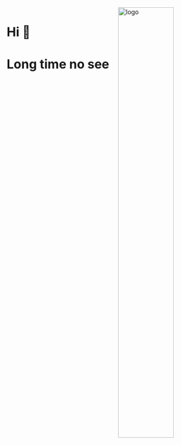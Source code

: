 <img src="https://github-readme-stats.vercel.app/api?username=ymyuuu&show_icons=true&theme=transparent" alt="logo" align="right" width="50%" />

# Hi 🐖
# Long time no see
